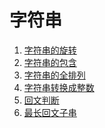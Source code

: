 # 字符串
  
  1. [字符串的旋转](https://github.com/rainbowda/learning-algorithm/tree/master/src/main/java/com/learningAlgorithm/string/rotate)
  2. [字符串的包含](https://github.com/rainbowda/learning-algorithm/tree/master/src/main/java/com/learningAlgorithm/string/contain)
  3. [字符串的全排列]()
  4. [字符串转换成整数]()
  5. [回文判断]()
  6. [最长回文子串]()